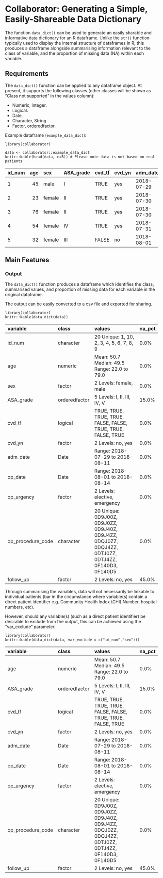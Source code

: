Collaborator: Generating a Simple, Easily-Shareable Data Dictionary
===================================================================

The function `data_dict()` can be used to generate an easily sharable
and informative data dictionary for an R dataframe. Unlike the `str()`
function typically used to display the internal structure of dataframes
in R, this produces a dataframe alongside summarising information
relevant to the class of variable, and the proportion of missing data
(NA) within each variable.

Requirements
------------

The `data_dict()` function can be applied to any dataframe object. At
present, it supports the following classes (other classes will be shown
as “Class not supported” in the values column):

-   Numeric, integer.
-   Logical.
-   Date.
-   Character, String.
-   Factor, orderedfactor.

Example dataframe (`example_data_dict`):

    library(collaborator)

    data <- collaborator::example_data_dict
    knitr::kable(head(data, n=5)) # Please note data is not based on real patients

<table>
<thead>
<tr class="header">
<th style="text-align: left;">id_num</th>
<th style="text-align: right;">age</th>
<th style="text-align: left;">sex</th>
<th style="text-align: left;">ASA_grade</th>
<th style="text-align: left;">cvd_tf</th>
<th style="text-align: left;">cvd_yn</th>
<th style="text-align: left;">adm_date</th>
<th style="text-align: left;">op_date</th>
<th style="text-align: left;">op_urgency</th>
<th style="text-align: left;">op_procedure_code</th>
<th style="text-align: left;">follow_up</th>
</tr>
</thead>
<tbody>
<tr class="odd">
<td style="text-align: left;">1</td>
<td style="text-align: right;">45</td>
<td style="text-align: left;">male</td>
<td style="text-align: left;">I</td>
<td style="text-align: left;">TRUE</td>
<td style="text-align: left;">yes</td>
<td style="text-align: left;">2018-07-29</td>
<td style="text-align: left;">2018-08-01</td>
<td style="text-align: left;">elective</td>
<td style="text-align: left;">0D9J00Z</td>
<td style="text-align: left;">yes</td>
</tr>
<tr class="even">
<td style="text-align: left;">2</td>
<td style="text-align: right;">23</td>
<td style="text-align: left;">female</td>
<td style="text-align: left;">II</td>
<td style="text-align: left;">TRUE</td>
<td style="text-align: left;">yes</td>
<td style="text-align: left;">2018-07-30</td>
<td style="text-align: left;">2018-08-02</td>
<td style="text-align: left;">elective</td>
<td style="text-align: left;">0D9J0ZZ</td>
<td style="text-align: left;">no</td>
</tr>
<tr class="odd">
<td style="text-align: left;">3</td>
<td style="text-align: right;">76</td>
<td style="text-align: left;">female</td>
<td style="text-align: left;">II</td>
<td style="text-align: left;">TRUE</td>
<td style="text-align: left;">yes</td>
<td style="text-align: left;">2018-07-30</td>
<td style="text-align: left;">2018-08-02</td>
<td style="text-align: left;">elective</td>
<td style="text-align: left;">0D9J40Z</td>
<td style="text-align: left;">NA</td>
</tr>
<tr class="even">
<td style="text-align: left;">4</td>
<td style="text-align: right;">54</td>
<td style="text-align: left;">female</td>
<td style="text-align: left;">IV</td>
<td style="text-align: left;">TRUE</td>
<td style="text-align: left;">yes</td>
<td style="text-align: left;">2018-07-31</td>
<td style="text-align: left;">2018-08-03</td>
<td style="text-align: left;">emergency</td>
<td style="text-align: left;">0D9J4ZZ</td>
<td style="text-align: left;">NA</td>
</tr>
<tr class="odd">
<td style="text-align: left;">5</td>
<td style="text-align: right;">32</td>
<td style="text-align: left;">female</td>
<td style="text-align: left;">III</td>
<td style="text-align: left;">FALSE</td>
<td style="text-align: left;">no</td>
<td style="text-align: left;">2018-08-01</td>
<td style="text-align: left;">2018-08-04</td>
<td style="text-align: left;">elective</td>
<td style="text-align: left;">0DQJ0ZZ</td>
<td style="text-align: left;">yes</td>
</tr>
</tbody>
</table>

Main Features
-------------

### Output

The `data_dict()` function produces a dataframe which identifies the
class, summarised values, and proportion of missing data for each
variable in the original dataframe.

The output can be easily converted to a csv file and exported for
sharing.

    library(collaborator)
    knitr::kable(data_dict(data))

<table>
<thead>
<tr class="header">
<th style="text-align: left;">variable</th>
<th style="text-align: left;">class</th>
<th style="text-align: left;">values</th>
<th style="text-align: left;">na_pct</th>
</tr>
</thead>
<tbody>
<tr class="odd">
<td style="text-align: left;">id_num</td>
<td style="text-align: left;">character</td>
<td style="text-align: left;">20 Unique: 1, 10, 2, 3, 4, 5, 6, 7, 8, 9</td>
<td style="text-align: left;">0.0%</td>
</tr>
<tr class="even">
<td style="text-align: left;">age</td>
<td style="text-align: left;">numeric</td>
<td style="text-align: left;">Mean: 50.7 Median: 49.5 Range: 22.0 to 79.0</td>
<td style="text-align: left;">0.0%</td>
</tr>
<tr class="odd">
<td style="text-align: left;">sex</td>
<td style="text-align: left;">factor</td>
<td style="text-align: left;">2 Levels: female, male</td>
<td style="text-align: left;">0.0%</td>
</tr>
<tr class="even">
<td style="text-align: left;">ASA_grade</td>
<td style="text-align: left;">orderedfactor</td>
<td style="text-align: left;">5 Levels: I, II, III, IV, V</td>
<td style="text-align: left;">15.0%</td>
</tr>
<tr class="odd">
<td style="text-align: left;">cvd_tf</td>
<td style="text-align: left;">logical</td>
<td style="text-align: left;">TRUE, TRUE, TRUE, TRUE, FALSE, FALSE, TRUE, TRUE, FALSE, TRUE</td>
<td style="text-align: left;">0.0%</td>
</tr>
<tr class="even">
<td style="text-align: left;">cvd_yn</td>
<td style="text-align: left;">factor</td>
<td style="text-align: left;">2 Levels: no, yes</td>
<td style="text-align: left;">0.0%</td>
</tr>
<tr class="odd">
<td style="text-align: left;">adm_date</td>
<td style="text-align: left;">Date</td>
<td style="text-align: left;">Range: 2018-07-29 to 2018-08-11</td>
<td style="text-align: left;">0.0%</td>
</tr>
<tr class="even">
<td style="text-align: left;">op_date</td>
<td style="text-align: left;">Date</td>
<td style="text-align: left;">Range: 2018-08-01 to 2018-08-14</td>
<td style="text-align: left;">0.0%</td>
</tr>
<tr class="odd">
<td style="text-align: left;">op_urgency</td>
<td style="text-align: left;">factor</td>
<td style="text-align: left;">2 Levels: elective, emergency</td>
<td style="text-align: left;">0.0%</td>
</tr>
<tr class="even">
<td style="text-align: left;">op_procedure_code</td>
<td style="text-align: left;">character</td>
<td style="text-align: left;">20 Unique: 0D9J00Z, 0D9J0ZZ, 0D9J40Z, 0D9J4ZZ, 0DQJ0ZZ, 0DQJ4ZZ, 0DTJ0ZZ, 0DTJ4ZZ, 0F140D3, 0F140D5</td>
<td style="text-align: left;">0.0%</td>
</tr>
<tr class="odd">
<td style="text-align: left;">follow_up</td>
<td style="text-align: left;">factor</td>
<td style="text-align: left;">2 Levels: no, yes</td>
<td style="text-align: left;">45.0%</td>
</tr>
</tbody>
</table>

Through summarising the variables, data will not necessarily be linkable
to individual patients (bar in the circumstance where variable(s)
contain a direct patient identifier e.g. Community Health Index (CHI)
Number, hospital numbers, etc).

However, should any variable(s) (such as a direct patient identifier) be
desirable to exclude from the output, this can be achieved using the
“var\_exclude” parameter.

    library(collaborator)
    knitr::kable(data_dict(data, var_exclude = c("id_num","sex")))

<table>
<thead>
<tr class="header">
<th style="text-align: left;">variable</th>
<th style="text-align: left;">class</th>
<th style="text-align: left;">values</th>
<th style="text-align: left;">na_pct</th>
</tr>
</thead>
<tbody>
<tr class="odd">
<td style="text-align: left;">age</td>
<td style="text-align: left;">numeric</td>
<td style="text-align: left;">Mean: 50.7 Median: 49.5 Range: 22.0 to 79.0</td>
<td style="text-align: left;">0.0%</td>
</tr>
<tr class="even">
<td style="text-align: left;">ASA_grade</td>
<td style="text-align: left;">orderedfactor</td>
<td style="text-align: left;">5 Levels: I, II, III, IV, V</td>
<td style="text-align: left;">15.0%</td>
</tr>
<tr class="odd">
<td style="text-align: left;">cvd_tf</td>
<td style="text-align: left;">logical</td>
<td style="text-align: left;">TRUE, TRUE, TRUE, TRUE, FALSE, FALSE, TRUE, TRUE, FALSE, TRUE</td>
<td style="text-align: left;">0.0%</td>
</tr>
<tr class="even">
<td style="text-align: left;">cvd_yn</td>
<td style="text-align: left;">factor</td>
<td style="text-align: left;">2 Levels: no, yes</td>
<td style="text-align: left;">0.0%</td>
</tr>
<tr class="odd">
<td style="text-align: left;">adm_date</td>
<td style="text-align: left;">Date</td>
<td style="text-align: left;">Range: 2018-07-29 to 2018-08-11</td>
<td style="text-align: left;">0.0%</td>
</tr>
<tr class="even">
<td style="text-align: left;">op_date</td>
<td style="text-align: left;">Date</td>
<td style="text-align: left;">Range: 2018-08-01 to 2018-08-14</td>
<td style="text-align: left;">0.0%</td>
</tr>
<tr class="odd">
<td style="text-align: left;">op_urgency</td>
<td style="text-align: left;">factor</td>
<td style="text-align: left;">2 Levels: elective, emergency</td>
<td style="text-align: left;">0.0%</td>
</tr>
<tr class="even">
<td style="text-align: left;">op_procedure_code</td>
<td style="text-align: left;">character</td>
<td style="text-align: left;">20 Unique: 0D9J00Z, 0D9J0ZZ, 0D9J40Z, 0D9J4ZZ, 0DQJ0ZZ, 0DQJ4ZZ, 0DTJ0ZZ, 0DTJ4ZZ, 0F140D3, 0F140D5</td>
<td style="text-align: left;">0.0%</td>
</tr>
<tr class="odd">
<td style="text-align: left;">follow_up</td>
<td style="text-align: left;">factor</td>
<td style="text-align: left;">2 Levels: no, yes</td>
<td style="text-align: left;">45.0%</td>
</tr>
</tbody>
</table>
